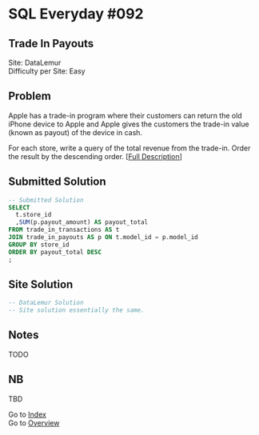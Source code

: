 # SQL Everyday \#092

## Trade In Payouts

Site: DataLemur\
Difficulty per Site: Easy

## Problem

Apple has a trade-in program where their customers can return the old iPhone device to Apple and Apple gives the customers the trade-in value (known as payout) of the device in cash.

For each store, write a query of the total revenue from the trade-in. Order the result by the descending order. [[Full Description](https://datalemur.com/questions/trade-in-payouts)]

## Submitted Solution

```sql
-- Submitted Solution
SELECT
  t.store_id
  ,SUM(p.payout_amount) AS payout_total
FROM trade_in_transactions AS t 
JOIN trade_in_payouts AS p ON t.model_id = p.model_id
GROUP BY store_id
ORDER BY payout_total DESC
;
```

## Site Solution

```sql
-- DataLemur Solution 
-- Site solution essentially the same.
```

## Notes

TODO

## NB

TBD

Go to [Index](../?tab=readme-ov-file#index)\
Go to [Overview](../?tab=readme-ov-file)
